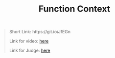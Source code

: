 <h1 align="center">Function Context</h1>
    <br>

<blockquote>
    <p>
        Short Link: https://git.io/JfEGn
    </p>
    <p>
        Link for video:
        <a href="https://www.brannik.bg/takticheska-chanta-za-krasta-nerka-possum/"> here</a>
    </p>
    <p>
        Link for Judge: 
        <a href="https://judge.softuni.bg/Contests/Practice/Index/1854#0">here</a>
    </p>
</blockquote>
